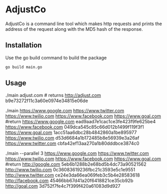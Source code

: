 # AdjustCo
AdjustCo is a command line tool which makes http requests and prints the address of the request
along with the MD5 hash of the response.

## Installation
Use the go build command to build the package

```bash
go build main.go
```

## Usage
./main adjust.com # returns http://adjust.com b9e73272f11c3a60e0974e34815e06de

./main https://www.google.com https://www.twitter.com https://www.twilio.com https://www.facebook.com https://www.goal.com #return 
https://www.google.com ead9aad7e1cac1ce3fe423f9fe625be4
https://www.facebook.com 049dca545c85c66d012b1499f119f3f1
https://www.goal.com 1acc51aa6dbc28b4842860a1be895977
https://www.twilio.com d53d6684a1b172485b8e56939e3a26af
https://www.twitter.com cbfa42ef13aa270a1b80dddbce3874c0

./main --parallel 3 https://www.google.com https://www.twitter.com https://www.twilio.com https://www.facebook.com https://www.goal.com #return 
http://google.com 5eb6b1288b2e68bd5b4dc73a90521562
http://www.twilio.com 0c36083619236fbc21c3593e5c1e9551
http://www.twitter.com ce24e3da66ea069feb3c5b4e28583618
http://facebook.com 45466bb67d41a20f6418821ce35cb92b
http://goal.com 3d752f7fe4c7f399f420a61083d9d927

